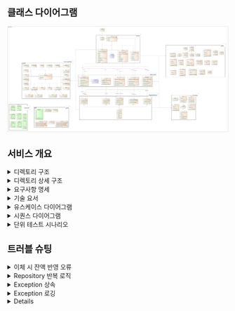 ## 클래스 다이어그램

<img src="https://github.com/rlatkd/hs-bank/blob/main/assets/class_diagram/%ED%81%B4%EB%9E%98%EC%8A%A4%20%EB%8B%A4%EC%9D%B4%EC%96%B4%EA%B7%B8%EB%9E%A8.jpg">

## 서비스 개요

<details>
<summary>디렉토리 구조</summary>

```
📁 src
 ├──── 📁 dto
 │      ├──── 📁 account
 │      ├──── 📁 inquiry
 │      ├──── 📁 transaction
 │      └──── 📁 user
 │             ├──── 📁 adimin
 │             └──── 📁 client
 ├──── 📁 entity
 ├──── 📁 enumeration
 │      ├──── 📁 admin
 │      ├──── 📁 client
 │      ├──── 📁 inquiry
 │      ├──── 📁 quiz
 │      └──── 📁 transaction
 ├──── 📁 exception
 │      ├──── 📁 account
 │      │      ├──── 📁 deposit
 │      │      └──── 📁 withdraw
 │      ├──── 📁 authentication
 │      ├──── 📁 inquiry
 │      ├──── 📁 regex
 │      ├──── 📁 transaction
 │      └──── 📁 user
 │             ├──── 📁 admin
 │             └──── 📁 client
 ├──── 📁 repository
 ├──── 📁 service
 ├──── 📁 utils
 ├──── 📁 view
 └──── 📄 Application.java
```

- dto: 사용자에게 입력받는 데이터 혹은 출력하는 데이터를 담는 객체 
  - account: 계좌 조회, 계좌 등록
  - inquiry: 문의 조회, 문의 리스트 조회, 문의 등록, 문의 수정
  - transaction: 거래 내역 조횐
  - user: 관리자 조회, 고객 조회, 현재 로그인한 고객 조회, 고객 등록, 고객 정보 수정

- entity: 파일의 데이터를 담는 객체
  - 사용자(고객, 관리자), 계좌, 거래 내역, 문의

- enumeration: 객체의 속성으로 사용되는 열거형 상수
  - admin: 관리자 타입
  - client: 성별
  - inquiry: 문의 카테고리, 문의 처리 상태
  - transaction: 거래 상태, 거래 종류

- exception: 시스템에서 사용되는 사용자 정의 예외
  - account: 계좌 조회 불가, 유효하지 않는 계좌, ...
  - authentication: 인증 실패
  - inquiry: 문의 조회 불가, 존재하지 않는 문의
  - regex: 정규표현식 유효성
  - transaction: 거래내역 조회 불가, 이체 불가, ...
  - user: 계정 비활성화 상태, 존재하지 않는 계정, ...
  
- repository: 파일의 데이터를 저장하고 불러오는 객체

- service: 비즈니스 로직을 처리하는 객체

- utils: 시스템에서 사용되는 부가기능 객체

- view: 사용자에게 데이터를 입력받고 출력하는 객체

- Application.java: 프로그램을 실행하는 객체

</details>

<details>
<summary>디렉토리 상세 구조</summary>

```
📁 HS_BANK
 ├──── 📁 .github
 │      ├──── 📁 ISSUE_TEMPLATE
 │      │      ├──── 📄 ✅-feature-request.md
 │      │      └──── 📄 🐞-hotfix-report.md
 │      └──── 📄 PULL_REQUEST_TEMPLATE
 ├──── 📁 bin
 ├──── 📁 src
 │      ├──── 📁 dto
 │      │      ├──── 📁 account
 │      │      │      ├──── 📄 GetAccountDto.java
 │      │      │      ├──── 📄 RegisterAccountDto.java
 │      │      │      └──── 📄 RemoveAccount.java
 │      │      ├──── 📁 inquiry
 │      │      │      ├──── 📄 EditInquiryDto.java
 │      │      │      ├──── 📄 GetInquiryDto.java
 │      │      │      ├──── 📄 GetInquiryListDto.java
 │      │      │      ├──── 📄 RegisterInquiryDto.java
 │      │      │      └──── 📄 RemoveInquiry.java
 │      │      ├──── 📁 transaction
 │      │      │      ├──── 📄 Deposit.java
 │      │      │      ├──── 📄 GetTransactionDto.java
 │      │      │      ├──── 📄 TransferDto.java
 │      │      │      └──── 📄 WithdrawDto.java
 │      │      └──── 📁 user
 │      │             ├──── 📁 adimin
 │      │             │      ├──── 📄 RegisterAdminDto.java
 │      │             │      └──── 📄 RegisterMainAdminDto.java
 │      │             ├──── 📁 client
 │      │             │      ├──── 📄 AddPointDto.java
 │      │             │      ├──── 📄 GetClientDto.java
 │      │             │      ├──── 📄 GetCurrentClientDto.java
 │      │             │      ├──── 📄 RegisterClientDto.java
 │      │             │      └──── 📄 UpdateClientDto.java
 │      │             ├──── 📄 LoginDto.java
 │      │             └──── 📄 RegisterUserDto.java
 │      ├──── 📁 entity
 │      │      ├──── 📄 Account.java
 │      │      ├──── 📄 Admin.java
 │      │      ├──── 📄 Client.java
 │      │      ├──── 📄 Entity.java
 │      │      ├──── 📄 Inquiry.java
 │      │      ├──── 📄 Transaction.java
 │      │      └──── 📄 User.java
 │      ├──── 📁 enumeration
 │      │      ├──── 📁 admin
 │      │      │      └──── 📄 AdminType.java
 │      │      ├──── 📁 client
 │      │      │      └──── 📄 Gender.java
 │      │      ├──── 📁 inquiry
 │      │      │      ├──── 📄 InquiryCategory.java
 │      │      │      └──── 📄 InquiryStatus.java
 │      │      ├──── 📁 quiz
 │      │      │      └──── 📄 Quiz.java 
 │      │      ├──── 📁 transaction
 │      │      │      ├──── 📄 TransactionStatus.java
 │      │      │      └──── 📄 TransactionType.java
 │      │      └──── 📄 ActivationStatus.java
 │      ├──── 📁 exception
 │      │      ├──── 📁 account
 │      │      │      ├──── 📁 deposit
 │      │      │      │      ├──── 📄 DepositAccountDeactivateException.java
 │      │      │      │      └──── 📄 DepositAccountNotFoundException.java 
 │      │      │      ├──── 📁 withdraw
 │      │      │      │      ├──── 📄 WithdrawAccountDeactivateException.java
 │      │      │      │      └──── 📄 WithdrawAccountNotFoundException.java 
 │      │      │      ├──── 📄 AccountDeactivateException.java
 │      │      │      ├──── 📄 AccountExistException.java
 │      │      │      ├──── 📄 AccountListEmptyException.java
 │      │      │      ├──── 📄 AccountNotFoundException.java
 │      │      │      └──── 📄 BalanceInsufficientException.java
 │      │      ├──── 📁 authentication
 │      │      │      └──── 📄 AuthFailureException.java 
 │      │      ├──── 📁 inquiry
 │      │      │      ├──── 📄 InquiryListEmptyException.java
 │      │      │      └──── 📄 InquiryNotFoundException.java
 │      │      ├──── 📁 regex
 │      │      │      └──── 📄 RegexNotValidException.java
 │      │      ├──── 📁 transaction
 │      │      │      ├──── 📄 NotTransferException.java
 │      │      │      ├──── 📄 TransactionListEmptyException.java
 │      │      │      └──── 📄 TransactionNotFoundException.java
 │      │      ├──── 📁 user
 │      │      │      ├──── 📁 admin
 │      │      │      │      ├──── 📄 AdminDeactivateException.java
 │      │      │      │      ├──── 📄 AdminExistException.java
 │      │      │      │      └──── 📄 AdminNotFoundException.java 
 │      │      │      ├──── 📁 client
 │      │      │      │      ├──── 📄 ClientDeactivateException.java
 │      │      │      │      ├──── 📄 ClientExistException.java
 │      │      │      │      └──── 📄 ClientNotFoundException.java 
 │      │      ├──── 📄 BaseException.java
 │      │      ├──── 📄 DataAccessException.java
 │      │      └──── 📄 LogException.java
 │      ├──── 📁 repository
 │      │      ├──── 📄 AccountRepository.java
 │      │      ├──── 📄 AdminRepository.java
 │      │      ├──── 📄 ClientRepository.java
 │      │      ├──── 📄 InquiryRepository.java
 │      │      ├──── 📄 Repository.java 
 │      │      └──── 📄 TransactionRepository.java
 │      ├──── 📁 service
 │      │      ├──── 📄 AccountService.java
 │      │      ├──── 📄 AdminService.java
 │      │      ├──── 📄 ClientService.java
 │      │      ├──── 📄 InquiryService.java
 │      │      ├──── 📄 TransactionService.java
 │      │      └──── 📄 UserService.java
 │      ├──── 📁 utils
 │      │      ├──── 📄 CaptchaAuthentication.java
 │      │      ├──── 📄 DateTimeGenerator.java
 │      │      ├──── 📄 FilePathConstants.java
 │      │      └──── 📄 RegexValidator.java
 │      ├──── 📁 view
 │      │      ├──── 📄 AdminView.java
 │      │      ├──── 📄 ClientView.java
 │      │      ├──── 📄 InitialView.java
 │      │      ├──── 📄 LoginView.java
 │      │      ├──── 📄 QuizView.java
 │      │      └──── 📄 View.java
 │      └──── 📄 Application.java
 │──── 📁 Referenced Libraries
 │      └──── 📄 lombok.jar
 │──── 📄 .classpath
 │──── 📄 .gitignore
 │──── 📄 .project
 └──── 📄 README.md
```

</details>

<details>
<summary>요구사항 명세</summary>

<img src="https://github.com/rlatkd/hs-bank/blob/main/assets/requirements/%EC%9A%94%EA%B5%AC%EC%82%AC%ED%95%AD%20%EB%AA%85%EC%84%B8%EC%84%9C.png">


<img src="https://github.com/rlatkd/hs-bank/blob/main/assets/requirements/%EC%9A%94%EA%B5%AC%EC%82%AC%ED%95%AD%20%EC%A0%95%EC%9D%98%EC%84%9C.png">

</details>


<details>
<summary>기술 요서</summary>

1. **BufferedReader**

자바에서 콘솔을 통해 사용자에게 입력받을 수 있는 방법은 Scanner 혹은 BufferedReader를 사용하는 것이다. Scanner는 1KB의 버퍼 사이즈를 갖고 있으며 데이터를 입력받는 즉시 전달한다. BufferedReader는 8KB의 버퍼 사이즈를 갖고 있으며 버퍼가 가득차거나 개행 문자가 나타나면 버퍼의 내용을 한번에 전달한다. Scanner는 입력받을 때마다 전달하기 때문에 한번에 읽어서 전달하는 BufferedReader보다 속도가 느리다. 

HS BANK 프로젝트는 콘솔 프로그램이므로 사용자의 입력을 빠르게 처리하는 것이 중요하다. 따라서 속도가 비교적 빠른 BufferedReader를 활용하여 프로그램의 성능을 향상하였다.

적용 : View.java

2. **추상 클래스 & 인터페이스**

공통되는 속성과 함수가 여러 곳에 퍼질수록 유지보수성이 저하되는 것은 당연하다. HS BANK 프로그램에는 유지보수성을 향상시키기 위해 추상클래스를 활용하여 공통되는 속성과 함수를 모두 공통화하였다. 또한 추상 메서드를 활용하여 클래스에 특정 함수를 구현하는 것을 강제하였다.

적용 : Repository.java, UserService.java

3. **사용자 정의 예외**

자바에서는 다양한 예외 클래스를 제공하지만, 때로는 개발자가 예외 클래스를 정의하여 사용자 예외 처리를 구현해야 할 때가 있다. 특히 HS BANK 프로그램은 금융 프로그램이기 때문에 예외의 의미를 정확하게 부여해야 한다. 때문에 사용자 예외 클래스를 정의하여 어떤 상황에 어떤 의미의 예외가 발생하는지 명확하게 하였다. 또한 사용자 예외를 화면 출력 클래스에서 처리하여 상황에 따라 어떤 화면을 출력할지 명시하였다. 이를 통해 유지보수성과 코드의 가독성을 크게 향상시켰다.

적용 : AccountNotFoundException.java

4. **템플릿 메서드 패턴**

템플릿 메서드 패턴은 여러 클래스에서 공통으로 사용하는 메서드를 템플릿화하여 상위 클래스에 정의하고, 하위 클래스마다 세부 동작을 다르게 구현하는 패턴이다. 

HS BANK 프로그램의 화면 출력 로직은 출력 시작, 출력, 출력 종료로 공통된다. 이러한 로직을 공통화하기 위해 화면 출력 클래스에 템플릿 메서드 패턴을 적용하였다.

적용 : View.java

5. **싱글톤 패턴**

싱글톤 패턴을 객체를 한번만 생성하여 재사용하는 패턴이다. 객체를 반복해서 생성하면 메모리 성능이 저하될 수 있다. 특히 프로그램의 사용자가 많은 경우 수많은 사용자의 요청을 처리하기 위해 객체를 반복하여 생성하면 메모리 누수 문제가 생길 수 있다. HS BANK 프로그램은 이러한 상황을 방지하고 메모리 효율을 높이기 위해 비즈니스 로직을 처리하는 클래스와 파일 IO 작업을 하는 클래스에 싱글톤 패턴을 적용하였다.

적용 : AccountService.java

6. **롬복 Getter & Builder**

롬복을 사용하여 Getter 함수를 자동 생성하였다. 또한 Builder를 사용하여 복잡한 객체 생성 코드를 단순화시키고 객체의 불변성을 유지시켰다. 이를 통해 코드의 유지보수성과 가독성을 향상시켰다.

적용 : Account.java

7. **제네릭 상속**

추상 클래스에 제네릭을 적용하여 공통 함수를 구현하는데 활용하였다. 특히 제네릭을 또 다른 추상 클래스에 상속시켜 제네릭의 타입을 명시하였다. 이를 통해 더 유연하게 공통 함수를 구현하도록 하였다.

적용 : Repository.java

8. **ArrayList**

데이터의 순서대로 아이디를 부여하는 HS BANK의 데이터 저장 로직에 적합한 자료구조인 ArrayList를 활용하였다.

적용 : Repository.java

9. **객체 직렬화**

파일에 저장해야하는 객체를 직렬화하여 파일에 저장할 수 있도록 하였다. 그리고 역직렬화를 통해 파일에 저장된 객체를 읽어올 수 있도록 하였다.

적용 : Entity.java

10. **FileStream, BufferedStream, ObjectStream**

파일에 객체를 직렬화하여 저장하기 위해 FileOutputStream, BufferedOutputStream, ObjectOutputStream을 사용하였다. 또한 파일에 저장된 객체를 역직렬화하기 위해 FileInputStream, BufferedInputStream, ObjectInputStream을 활용하였다. 특히 BufferedOutputStream와 BufferedInputStream를 활용하여 IO 성능을 향상시켰다.

적용 : Repository.java

11. **상수 & 열거형 상수**

여러 곳에서 반복 사용되는 데이터는 상수로 선언하였다. 그리고 카테고리가 분류되는 상수는 열거형 상수를 사용하여 유지보수성을 향상시켰다.

적용 : FilePathConstants, Gender.java

12. **정적 메서드**

여러 곳에서 반복 사용되는 함수는 정적 메서드로 선언하였다. 이를 통해 유지보수성을 향상시켰다.

적용 : DateTimeGenerator.java

13. **BufferedWriter를 통한 로깅**

상세 예외 내용을 파일에 기록하기 위해 FileWriter를 사용하였다. 특히 BufferedWriter을 사용해 IO 성능을 향상시켰다.

적용 : BaseException.java

14. **람다 & 스트림**

파일의 내용을 담는 객체 리스트를 사용자에게 출력할 내용을 담는 객체로 변환하기 위해 람다와 스트림을 활용하였다. 이를 통해 코드의 가독성과 유지보수성을 향상시켰다.

적용 : AccountService.java

15. **멀티 스레드**

HS BANK의 금융 상식 퀴즈 게임을 구현하기 위해 멀티 스레드를 사용하였다. 문제 출제와 카운트가 동시에 진행되게 하였다.

적용 : QuizView.java

16. **자바 Swing**

금융 상식 퀴즈 화면을 자바 Swing으로 구현하여 사용자의 편의성을 향상시켰다.

적용 : QuizView.java

</details>

<details>
<summary>유스케이스 다이어그램</summary>

<img src="https://github.com/rlatkd/hs-bank/blob/main/assets/usecase_diagram/%EC%9C%A0%EC%8A%A4%EC%BC%80%EC%9D%B4%EC%8A%A4%20%EB%8B%A4%EC%9D%B4%EC%96%B4%EA%B7%B8%EB%9E%A8%20%EA%B3%A0%EA%B0%9D.jpg">

<img src="https://github.com/rlatkd/hs-bank/blob/main/assets/usecase_diagram/%EC%9C%A0%EC%8A%A4%EC%BC%80%EC%9D%B4%EC%8A%A4%20%EB%8B%A4%EC%9D%B4%EC%96%B4%EA%B7%B8%EB%9E%A8%20%EA%B4%80%EB%A6%AC%EC%9E%90.jpg">

</details>

<details>
<summary>시퀀스 다이어그램</summary>

<img src="https://github.com/rlatkd/hs-bank/blob/main/assets/sequence_diagram/%EC%8B%9C%ED%80%80%EC%8A%A4%20%EB%8B%A4%EC%9D%B4%EC%96%B4%EA%B7%B8%EB%9E%A8.png">

</details>

<details>
<summary>단위 테스트 시나리오</summary>

<img src="https://github.com/rlatkd/hs-bank/blob/main/assets/test_scenario/%EB%8B%A8%EC%9C%84%20%ED%85%8C%EC%8A%A4%ED%8A%B8%20%EC%8B%9C%EB%82%98%EB%A6%AC%EC%98%A4.png">


</details>



## 트러블 슈팅

<details>
<summary>이체 시 잔액 반영 오류 </summary>

### 문제 상황

TransactionService에서 이체 기능을 제공하는 transfer 함수를 개발하고 테스트하는 과정에서 문제가 발생했다.

```java
    public synchronized void transfer(int withdrawAccountId, String depositAccountNumber, long amount) throws BaseException {
        Account withdrawAccount = accountRepository.get(withdrawAccountId);
        if(withdrawAccount == null) throw new WithdrawAccountNotFoundException();
        if(!isActiveAccount(withdrawAccount)) throw new WithdrawAccountDeactivateException();
        if(withdrawAccount.getBalance() < amount) throw new BalanceInsufficientException();

        Account depositAccount = accountRepository.get(depositAccountNumber);
        if(depositAccount == null) throw new DepositAccountNotFoundException();
        if(!isActiveAccount(depositAccount)) throw new DepositAccountDeactivateException();

        Transaction transaction = Transaction.builder().
                date(DateTimeGenerator.getDateTimeNow()).
                type(TransactionType.TRANSFER).
                amount(amount).
                withdrawAccountId(withdrawAccountId).
                depositAccountId(depositAccount.getId()).
                status(TransactionStatus.COMPLETE).
                build();

        withdrawAccount.setBalance(withdrawAccount.getBalance() - amount);

        depositAccount.setBalance(depositAccount.getBalance() + amount);
        accountRepository.update();

        transactionRepository.add(transaction);
    }
```

transfer 함수의 코드이다. AccountRepository의 get 함수를 사용해서 출금 계좌와 입금 계좌를 가져온다. 

일단 출금 계좌와 입금 계좌가 이체 가능한 상태인지 확인한다. 

만약 이체 가능한 상태라면 출금 계좌와 입금 계좌의 잔액을 수정하고, 거래 내역을 추가한다.

이 함수를 사용해서 이체를 진행해보자.

```bash
GetAccountDto{id=1, bankName='신한', number='110466796544', ownerName='이우성', balance=10000, registeredAt='2024-03-26 11:29:29', status='활성화'}

GetAccountDto{id=2, bankName='카카오뱅크', number='45832813', ownerName='이우성', balance=0, registeredAt='2024-03-26 11:30:07', status='활성화'}
```

현재 계좌 목록이다. 

1번 계좌에서 2번 계좌로 5000원 이체를 진행할 것이다.

```bash
GetAccountDto{id=1, bankName='신한', number='110466796544', ownerName='이우성', balance=10000, registeredAt='2024-03-26 11:29:29', status='활성화'}

GetAccountDto{id=2, bankName='카카오뱅크', number='45832813', ownerName='이우성', balance=5000, registeredAt='2024-03-26 11:30:07', status='활성화'}
```

이체를 진행한 후 결과이다. 

잔액을 보면 2번 계좌에 5000원이 입금되긴 했지만, 1번 계좌에서 5000원이 출금이 되지 않았다.

### 원인

```java
    public synchronized void transfer(int withdrawAccountId, String depositAccountNumber, long amount) throws BaseException {
        Account withdrawAccount = accountRepository.get(withdrawAccountId);
//        if(withdrawAccount == null) throw new WithdrawAccountNotFoundException();
//        if(!isActiveAccount(withdrawAccount)) throw new WithdrawAccountDeactivateException();
//        if(withdrawAccount.getBalance() < amount) throw new BalanceInsufficientException();

        Account depositAccount = accountRepository.get(depositAccountNumber);
//        if(depositAccount == null) throw new DepositAccountNotFoundException();
//        if(!isActiveAccount(depositAccount)) throw new DepositAccountDeactivateException();

//        Transaction transaction = Transaction.builder().
//                date(DateTimeGenerator.getDateTimeNow()).
//                type(TransactionType.TRANSFER).
//                amount(amount).
//                withdrawAccountId(withdrawAccountId).
//                depositAccountId(depositAccount.getId()).
//                status(TransactionStatus.COMPLETE).
//                build();

        withdrawAccount.setBalance(withdrawAccount.getBalance() - amount);

        depositAccount.setBalance(depositAccount.getBalance() + amount);
        accountRepository.update();

//        transactionRepository.add(transaction);
    }

```

transfer 함수 코드를 다시 보자. 

문제가 되는 부분을 제외하고 모두 주석 처리했다.

여기서 AccountRepository의 함수는 get(int id), get(String number), update()가 사용된다.

```java
    public final E get(int id) throws BaseException {
        load();
        for(Entity entity : entityList)
            if(entity.getId() == id) return (E)entity;
        return null;
    }
    
    public Account get(String number) throws BaseException {
        load();
        for(Account account : entityList)
            if(account.getNumber().equals(number)) return account;
        return null;
    }
    
    public final void update() throws BaseException {
        save();
    }
```

AccountRepository의 get(int id), get(String number), update() 코드이다. 

get(int id)와 update()는 AccountRepository의 추상 클래스 Repository의 함수이다.

get(int id)과 get(String number)은 제일 먼저 load()를 호출한다.

update()는 save()를 호출한다.

```java
    protected final void load() throws BaseException {
        FileInputStream fileInputStream = null;
        BufferedInputStream bufferedInputStream = null;
        ObjectInputStream objectInputStream = null;
        try {
            fileInputStream = new FileInputStream(path);
            bufferedInputStream = new BufferedInputStream(fileInputStream);
            objectInputStream = new ObjectInputStream(bufferedInputStream);

            Object object = null;
            while ((object = objectInputStream.readObject()) != null)
                entityList = (ArrayList<E>) object;
        } catch (EOFException e) {
            log(e);
        } catch (IOException | ClassNotFoundException e) {
            log(e);
            throw new DataAccessException();
        } finally {
            try {
                if(objectInputStream != null) objectInputStream.close();
                if(bufferedInputStream != null) bufferedInputStream.close();
                if(fileInputStream != null) fileInputStream.close();
            } catch (IOException e) {
                log(e);
                throw new DataAccessException();
            }
        }
    }
```

Repository의 load() 코드이다. 파일의 내용을 ArrayList<E>로 변환해서 멤버 변수에 담는 역할을 한다. 

다시 말해 현재 파일의 내용을 Repository의 entityList에 최신화하는 것이다.

```java
    protected final void save() throws BaseException {
        FileOutputStream fileOutputStream = null;
        BufferedOutputStream bufferedOutputStream = null;
        ObjectOutputStream objectOutputStream = null;
        try {
            fileOutputStream = new FileOutputStream(path);
            bufferedOutputStream = new BufferedOutputStream(fileOutputStream);
            objectOutputStream = new ObjectOutputStream(bufferedOutputStream);

            objectOutputStream.writeObject(entityList);
        } catch (IOException e) {
            log(e);
            throw new DataAccessException();
        } finally {
            try {
                objectOutputStream.close();
                bufferedOutputStream.close();
                fileOutputStream.close();
            } catch (IOException e) {
                log(e);
                throw new DataAccessException();
            }
        }
    }
```

Repository의 save() 코드이다. 

entityList의 현재 내용을 파일에 저장하는 역할을 한다.

```java
    public synchronized void transfer(int withdrawAccountId, String depositAccountNumber, long amount) throws BaseException {
        Account withdrawAccount = accountRepository.get(withdrawAccountId);
//        if(withdrawAccount == null) throw new WithdrawAccountNotFoundException();
//        if(!isActiveAccount(withdrawAccount)) throw new WithdrawAccountDeactivateException();
//        if(withdrawAccount.getBalance() < amount) throw new BalanceInsufficientException();

        Account depositAccount = accountRepository.get(depositAccountNumber);
//        if(depositAccount == null) throw new DepositAccountNotFoundException();
//        if(!isActiveAccount(depositAccount)) throw new DepositAccountDeactivateException();

//        Transaction transaction = Transaction.builder().
//                date(DateTimeGenerator.getDateTimeNow()).
//                type(TransactionType.TRANSFER).
//                amount(amount).
//                withdrawAccountId(withdrawAccountId).
//                depositAccountId(depositAccount.getId()).
//                status(TransactionStatus.COMPLETE).
//                build();

        withdrawAccount.setBalance(withdrawAccount.getBalance() - amount);

        depositAccount.setBalance(depositAccount.getBalance() + amount);
        accountRepository.update();

//        transactionRepository.add(transaction);
    }
```

다시 transfer 함수로 돌아오자. 

get(int id)와 get(String number)는 모두 load()를 호출한다.

그리고 각 함수는 load()를 호출한다.

그렇게 되면 AccountRepository의 entityList는 마지막으로 실행된 get(String number)에 의해 주소가 변경된다.

get(int id)를 호출했을 때는 AccountRepository의 entityList가 1번 주소를 참조하고 있었다면, 그 후 get(String number)를 호출했을 때는 entityList가 2번 주소를 참조하게 되는 것이다.

따라서 withdrawAccount는 1번 주소를 참조하고 있는 entityList에 있는 Account를 참조하게 되고, depositAccount는 2번 주소를 참조하고 있는 entityList에 있는 Account를 참조하게 된다.

때문에 withdrawAccount를 수정하고 update()를 호출해도, update()는 AccountReposiotry의 2번 주소를 참조하고 있는 entityList를 파일에 반영하기 때문에 withdrawAccount의 수정 사항은 반영이 안되는 것이다.

### 해결

transfer 함수 내에서 load()를 두 번 호출하여 생긴 문제이니, 한 번만 호출하도록 코드를 수정하면 된다.

```java
    public Account getWithoutLoad(String number){
        for(Account account : entityList)
            if(account.getNumber().equals(number)) return account;
        return null;
    }
```

AccountRepository에 load()를 호출하지 않는 getWithoutLoad(String number)를 만들었다.

```java
    public synchronized void transfer(int withdrawAccountId, String depositAccountNumber, long amount) throws BaseException {
        Account withdrawAccount = accountRepository.get(withdrawAccountId);
//        if(withdrawAccount == null) throw new WithdrawAccountNotFoundException();
//        if(!isActiveAccount(withdrawAccount)) throw new WithdrawAccountDeactivateException();
//        if(withdrawAccount.getBalance() < amount) throw new BalanceInsufficientException();

        Account depositAccount = accountRepository.getWithoutLoad(depositAccountNumber);
//        if(depositAccount == null) throw new DepositAccountNotFoundException();
//        if(!isActiveAccount(depositAccount)) throw new DepositAccountDeactivateException();

//        Transaction transaction = Transaction.builder().
//                date(DateTimeGenerator.getDateTimeNow()).
//                type(TransactionType.TRANSFER).
//                amount(amount).
//                withdrawAccountId(withdrawAccountId).
//                depositAccountId(depositAccount.getId()).
//                status(TransactionStatus.COMPLETE).
//                build();

        withdrawAccount.setBalance(withdrawAccount.getBalance() - amount);

        depositAccount.setBalance(depositAccount.getBalance() + amount);
        accountRepository.update();

//        transactionRepository.add(transaction);
    }
```

수정된 transfer 함수 코드이다.

get(int id)에 의해서 이미 load()가 실행됐으니, 그 다음부터는 load()가 실행되지 않도록 getWithoutLoad(String number)를 호출한다.

```java
GetAccountDto{id=1, bankName='신한', number='110466796544', ownerName='이우성', balance=5000, registeredAt='2024-03-26 11:29:29', status='활성화'}

GetAccountDto{id=2, bankName='카카오뱅크', number='45832813', ownerName='이우성', balance=5000, registeredAt='2024-03-26 11:30:07', status='활성화'}
```

수정된 코드를 테스트한 결과이다.

아까와 달리 1번 계좌에서 5000원이 출금되었다.

</details>

<details>
<summary>Repository 반복 로직</summary>

### 문제상황

```java
public abstract class Repository<E> {
    protected List<E> entityList;
    protected String path;

    protected Repository(String path) {
        this.entityList = new ArrayList<>();
        this.path = path;
    }

    protected final void load() throws BaseException {
        FileInputStream fileInputStream = null;
        BufferedInputStream bufferedInputStream = null;
        ObjectInputStream objectInputStream = null;
        try {
            fileInputStream = new FileInputStream(path);
            bufferedInputStream = new BufferedInputStream(fileInputStream);
            objectInputStream = new ObjectInputStream(bufferedInputStream);

            Object object = null;
            while ((object = objectInputStream.readObject()) != null)
                entityList = (ArrayList<E>) object;
        } catch (EOFException e) {
            log(e);
        } catch (IOException | ClassNotFoundException e) {
            log(e);
            throw new DataAccessException();
        } finally {
            try {
                if(objectInputStream != null) objectInputStream.close();
                if(bufferedInputStream != null) bufferedInputStream.close();
                if(fileInputStream != null) fileInputStream.close();
            } catch (IOException e) {
                log(e);
                throw new DataAccessException();
            }
        }
    }
    protected final void save() throws BaseException {
        FileOutputStream fileOutputStream = null;
        BufferedOutputStream bufferedOutputStream = null;
        ObjectOutputStream objectOutputStream = null;
        try {
            fileOutputStream = new FileOutputStream(path);
            bufferedOutputStream = new BufferedOutputStream(fileOutputStream);
            objectOutputStream = new ObjectOutputStream(bufferedOutputStream);

            objectOutputStream.writeObject(entityList);
        } catch (IOException e) {
            log(e);
            throw new DataAccessException();
        } finally {
            try {
                objectOutputStream.close();
                bufferedOutputStream.close();
                fileOutputStream.close();
            } catch (IOException e) {
                log(e);
                throw new DataAccessException();
            }
        }
    }
    
    public final void update() throws BaseException {
        save();
    }
    
    protected final E getLastEntity() {
        return entityList.isEmpty() ? null : entityList.get(entityList.size() - 1);
    }

```

추상 클래스 Repository의 코드이다. 

load()는 파일의 내용을 entityList에 담는다. 

save()는 entityList를 파일에 저장한다.

update()는 save()를 호출한다.

getLastEntity()는 entityList에서 가장 마지막 주소에 있는 요소를 반환한다.

```java
public class ClientRepository extends Repository<Client> {
    private static ClientRepository clientRepository;
    private ClientRepository() {
        super(FilePathConstants.CLIENT_PATH);
    }

    public static ClientRepository getInstance(){
        if(clientRepository == null)
            clientRepository = new ClientRepository();
        return clientRepository;
    }

    public void add(Client client) throws BaseException {
        load();
        client.setId(getLastEntity() == null ? 1 : getLastEntity().getId() + 1);
        entityList.add(client);
        save();
    }
    public Account get(int id) throws BaseException {
        load();
        for(Client client : entityList)
            if(client.getId() == id) return client;
        return null;
    }
    public List<Account> getClientList() throws BaseException {
        load();
        return entityList;
    }
    public void remove(int id) throws BaseException {
        load();
        for(int i = 0; i < entityList.size(); i++){
            if(entityList.get(i).getId() == id) entityList.remove(i);
            break;
        }
        save();
    }
```

Repository의 자식인 AccountRepository이다.

add, get, getAccountList, remove 함수가 구현되어 있다.

```java
public class AccountRepository extends Repository<Account> {
    private static AccountRepository accountRepository;
    private AccountRepository() {
        super(FilePathConstants.ACCOUNT_PATH);
    }

    public static AccountRepository getInstance(){
        if(accountRepository == null)
            accountRepository = new AccountRepository();
        return accountRepository;

    }

    public void add(Account account) throws BaseException {
        load();
        account.setId(getLastEntity() == null ? 1 : getLastEntity().getId() + 1);
        entityList.add(account);
        save();
    }
    public Account get(int id) throws BaseException {
        load();
        for(Account account : entityList)
            if(account.getId() == id) return account;
        return null;
    }
    public List<Account> getAccountList() throws BaseException {
        load();
        return entityList;
    }
    public void remove(int id) throws BaseException {
        load();
        for(int i = 0; i < entityList.size(); i++){
            if(entityList.get(i).getId() == id) entityList.remove(i);
            break;
        }
        save();
    }
```

Repository의 자식인 AccountRepository이다.

add, get, getAccountList, remove 함수가 구현되어 있다.

ClientRepository와 AccountRepository의 함수가 반복되는 것을 볼 수 있다.

불필요한 반복은 유지보수를 어렵게 하니, 반복 로직을 공통화해야한다.

### 해결

```java
    public void add(Client client) throws BaseException {
        load();
        client.setId(getLastEntity() == null ? 1 : getLastEntity().getId() + 1);
        entityList.add(client);
        save();
    }
    public Account get(int id) throws BaseException {
        load();
        for(Client client : entityList)
            if(client.getId() == id) return client;
        return null;
    }
    public void remove(int id) throws BaseException {
        load();
        for(int i = 0; i < entityList.size(); i++){
            if(entityList.get(i).getId() == id) entityList.remove(i);
            break;
        }
        save();
    }
```

add, get, remove는 E의 id로 로직을 처리하는데, E가 id를 가지고 있는지는 Repository에서 알 수가 없다.

```java
@Getter
@SuperBuilder
public abstract class Entity implements Serializable {
    protected int id;
    public final void setId(int id){
        this.id = id;
    }
}
```

Client와 Account의 부모인 Entity는 id를 가지고 있다.

Repository에서 제네릭 E를 Entity에 상속시키면 E가 id를 갖고 있다는 것을 Repository가 알 수 있다.

```java
public abstract class Repository<E extends Entity> {
```

Repository로 이동해 제네릭 E를 Entity에 상속시켜 E가 id를 갖고 있다는 것을 명시한다.

이제 반복 로직을 공통화 해보자.

```java
public abstract class Repository<E extends Entity> {
    protected List<E> entityList;
    protected String path;

    protected Repository(String path) {
        this.entityList = new ArrayList<>();
        this.path = path;
    }

    protected final void load() throws BaseException {
				.....
    }
    protected final void save() throws BaseException {
        .....
    }
    public final void update() throws BaseException {
        save();
    }
    protected final E getLastEntity() {
        return entityList.isEmpty() ? null : entityList.get(entityList.size() - 1);
    }
    
    // 공통화 코드
    public final void add(E entity) throws BaseException {
        load();
        entity.setId(getLastEntity() == null ? 0 : getLastEntity().getId() + 1);
        entityList.add(entity);
        save();
    }
    public final E get(int id) throws BaseException {
        load();
        for(Entity entity : entityList)
            if(entity.getId() == id) return (E)entity;
        return null;
    }
    public final List<E> getEntityList() throws BaseException {
        load();
        return entityList;
    }
    public final void remove(int id) throws BaseException {
        load();
        for(int i = 0; i < entityList.size(); i++){
            if(entityList.get(i).getId() == id) entityList.remove(i);
            break;
        }
        save();
    }
}
```

제네릭과 상속을 활용해서 반복되는 로직을 Repository에 공통화한 코드이다.

</details>

<details>
<summary>Exception 상속</summary>

### 문제 상황

```java
    public synchronized void cancelTransaction(int id) throws 
            TransactionNotFoundException,
            NotTransferException,
            WithdrawAccountNotFoundException,
            WithdrawAccountDeactivateException,
            BalanceInsufficientException,
            DepositAccountNotFoundException,
            DepositAccountDeactivateException,
            DataAccessException {
```

cancelTransaction 함수는 이체를 취소하는 기능을 한다. 

해당 함수는 사용자 정의 예외를 총 8개 던지고 있다.

해당 함수를 사용하는 것은 고객에게 보여줄 화면을 출력하는 View 클래스다.

View 클래스는 해당 함수를 사용하려면 예외 처리를 8번해야한다.

하지만 현재 개발 중인 시스템은 콘솔 프로그램이기 때문에 예외가 발생해도 View는 경고 메시지를 출력하고 다시 전 화면을 출력하는 것이 예외 처리의 전부다.

즉 cancelTransaction 함수가 예외를 여러 개 던져도 View에서는 예외 처리가 공통된다는 것이다.

따라서 예외를 여러 개 던질 필요가 없다.

### 해결

```java
public abstract class BaseException extends Exception{

    public BaseException(){
        super("시스템에 오류가 발생했습니다. 다시 시도해주세요.");
    }

    public BaseException(String message)  {
        super(message);
    }
```

BaseException이라는 추상 클래스를 만들고 Exception을 상속시킨다.

시스템 내의 모든 사용자 예외는 BaseException을 상속받도록 처리한다.

```java
public synchronized void cancelTransaction(int id) throws BaseException {
```

cancelTransaction 함수 내에서 발생시키는 예외는 모두 BaseException의 자식이기 때문에 BaseException만 던지면 된다.

</details>

<details>
<summary>Exception 로깅</summary>

### 문제상황

e.printStackTrace()를 사용하면 예외 상세내용을 쉽게 확인할 수 있지만, 현재 개발 중인 시스템은 콘솔 프로그램이기 때문에 예외가 발생해도 예외의 상세내용을 출력할 수 없다.

때문에 예외가 발생하더라도 출력할 수 있는 내용은 사용자에게 보여줄 경고 메시지밖에 없다.

문제는 예외가 발생하여도 예외의 상세내용을 개발자도 볼 수 없다는 것이다.

따라서 예외의 상세내용은 별도로 파일에 기록해서 개발자가 열람할 수 있도록 하고, 사용자에게는 경고 메시지만 출력하도록 해야한다.

### 해결

```java
public abstract class BaseException extends Exception{

    public BaseException(){
        super("시스템에 오류가 발생했습니다. 다시 시도해주세요.");
    }

    public BaseException(String message) throws BaseException {
        super(message);
        log();
    }

    private void log() throws BaseException {
        StringWriter stringWriter = null;
        PrintWriter printWriter = null;

        FileWriter fileWriter = null;
        BufferedWriter bufferedWriter = null;

        try{
            stringWriter = new StringWriter();
            printWriter = new PrintWriter(stringWriter);
            printStackTrace(printWriter);

            fileWriter =  new FileWriter(FilePathConstants.LOG_PATH, true);
            bufferedWriter = new BufferedWriter(fileWriter);
            bufferedWriter.write("[" + DateTimeGenerator.getDateTimeNow() + "] " + stringWriter.toString());
            bufferedWriter.newLine();
        } catch (IOException e) {
            log(e);
            throw new LogException();
        } finally {
            try {
                bufferedWriter.close();
                fileWriter.close();
                stringWriter.close();
                printWriter.close();
            } catch (IOException e) {
                log(e);
                throw new LogException();
            }
        }
    }
}
```

개발자가 만든 예외는 모두 BaseException을 부모로 가진다. BaseException이 생성되면 log()를 호출한다.

log()는 예외 상세내용을 로그 파일에 기록한다.

만약 발생한 예외가 BaseException이라면 로그에 기록이 남겠지만, BaseException이 아니라면 기록이 남지 않는다.

BaseException이 아닌 예외가 발생할 수도 있기 때문에 예외를 받아 로그에 기록하는 함수가 필요하다.

```java
    public static void log(Exception exception) throws BaseException {
        StringWriter stringWriter = null;
        PrintWriter printWriter = null;

        FileWriter fileWriter = null;
        BufferedWriter bufferedWriter = null;

        try{
            stringWriter = new StringWriter();
            printWriter = new PrintWriter(stringWriter);
            exception.printStackTrace(printWriter);

            fileWriter =  new FileWriter(FilePathConstants.LOG_PATH, true);
            bufferedWriter = new BufferedWriter(fileWriter);
            bufferedWriter.write("[" + DateTimeGenerator.getDateTimeNow() + "] " + stringWriter);
            bufferedWriter.newLine();
        } catch (IOException e) {
            throw new LogException();
        } finally {
            try {
                bufferedWriter.close();
                fileWriter.close();
                stringWriter.close();
                printWriter.close();
            } catch (IOException e) {
                throw new LogException();
            }
        }
    }
```

log(Exception exception)는 파라미터로 받은 Exception의 상세내용을 로그 파일에 기록한다. 정적 함수이기 때문에 어디서든 호출할 수 있다.

```java
try {
    FileInputStream fis = new FileInputStream(path);
} catch (FileNotFoundException e) {
    log(e);
    throw new DataAccessException();
}
```

BaseException이 아닌 예외가 발생하면 catch문에서 log(Exception exception)을 호출한다.

</details>

<details>